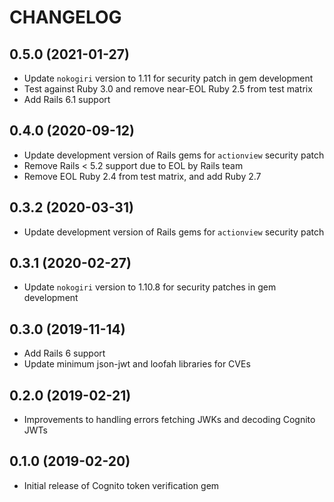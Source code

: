 # CHANGELOG

## 0.5.0 (2021-01-27)

  - Update `nokogiri` version to 1.11 for security patch in gem development
  - Test against Ruby 3.0 and remove near-EOL Ruby 2.5 from test matrix
  - Add Rails 6.1 support

## 0.4.0 (2020-09-12)

  - Update development version of Rails gems for `actionview` security patch
  - Remove Rails < 5.2 support due to EOL by Rails team
  - Remove EOL Ruby 2.4 from test matrix, and add Ruby 2.7

## 0.3.2 (2020-03-31)

  - Update development version of Rails gems for `actionview` security patch

## 0.3.1 (2020-02-27)

  - Update `nokogiri` version to 1.10.8 for security patches in gem development

## 0.3.0 (2019-11-14)

  - Add Rails 6 support
  - Update minimum json-jwt and loofah libraries for CVEs

## 0.2.0 (2019-02-21)

  - Improvements to handling errors fetching JWKs and decoding Cognito JWTs

## 0.1.0 (2019-02-20)

  - Initial release of Cognito token verification gem
